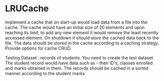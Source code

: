 # LRUCache
Implement a cache that on start-up would load data from a file into the cache. The cache would have an initial size of 20 elements and upon reaching its limit, to add any new element it would remove the least recently accessed element. On shutdown it should store the cached data back to the file. The data should be stored in the cache according to a caching strategy. Provide options for cache CRUD.

Testing Dataset : records of students. You need to create the test dataset. The student record would have data such as - their ID's, classes enrolled and marks obtained in them. The records should be cached in a sorted manner according to the student marks

